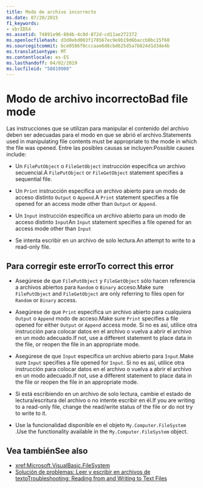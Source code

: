 ```yaml
---
title: Modo de archivo incorrecto
ms.date: 07/20/2015
f1_keywords:
- vbrID54
ms.assetid: 74891e96-884b-4c8d-872d-cd11ae272372
ms.openlocfilehash: d3d0ebd003f178567ec9e9b19d6baccb8bc15f60
ms.sourcegitcommit: bce0586f0cccaae6d6cbd625d5a7b824d1d3de4b
ms.translationtype: MT
ms.contentlocale: es-ES
ms.lasthandoff: 04/02/2019
ms.locfileid: "58819988"
---
```

# <a name="bad-file-mode"></a><span data-ttu-id="b29cd-102">Modo de archivo incorrecto</span><span class="sxs-lookup"><span data-stu-id="b29cd-102">Bad file mode</span></span>
<span data-ttu-id="b29cd-103">Las instrucciones que se utilizan para manipular el contenido del archivo deben ser adecuadas para el modo en que se abrió el archivo.</span><span class="sxs-lookup"><span data-stu-id="b29cd-103">Statements used in manipulating file contents must be appropriate to the mode in which the file was opened.</span></span> <span data-ttu-id="b29cd-104">Entre las posibles causas se incluyen:</span><span class="sxs-lookup"><span data-stu-id="b29cd-104">Possible causes include:</span></span>  
  
-   <span data-ttu-id="b29cd-105">Un `FilePutObject` o `FileGetObject` instrucción especifica un archivo secuencial.</span><span class="sxs-lookup"><span data-stu-id="b29cd-105">A `FilePutObject` or `FileGetObject` statement specifies a sequential file.</span></span>  
  
-   <span data-ttu-id="b29cd-106">Un `Print` instrucción especifica un archivo abierto para un modo de acceso distinto `Output` o `Append`.</span><span class="sxs-lookup"><span data-stu-id="b29cd-106">A `Print` statement specifies a file opened for an access mode other than `Output` or `Append`.</span></span>  
  
-   <span data-ttu-id="b29cd-107">Un `Input` instrucción especifica un archivo abierto para un modo de acceso distinto `Input`</span><span class="sxs-lookup"><span data-stu-id="b29cd-107">An `Input` statement specifies a file opened for an access mode other than `Input`</span></span>  
  
-   <span data-ttu-id="b29cd-108">Se intenta escribir en un archivo de solo lectura.</span><span class="sxs-lookup"><span data-stu-id="b29cd-108">An attempt to write to a read-only file.</span></span>  
  
## <a name="to-correct-this-error"></a><span data-ttu-id="b29cd-109">Para corregir este error</span><span class="sxs-lookup"><span data-stu-id="b29cd-109">To correct this error</span></span>  
  
-   <span data-ttu-id="b29cd-110">Asegúrese de que `FilePutObject` y `FileGetObject` sólo hacen referencia a archivos abiertos para `Random` o `Binary` acceso.</span><span class="sxs-lookup"><span data-stu-id="b29cd-110">Make sure `FilePutObject` and `FileGetObject` are only referring to files open for `Random` or `Binary` access.</span></span>  
  
-   <span data-ttu-id="b29cd-111">Asegúrese de que `Print` especifica un archivo abierto para cualquiera `Output` o `Append` modo de acceso.</span><span class="sxs-lookup"><span data-stu-id="b29cd-111">Make sure `Print` specifies a file opened for either `Output` or `Append` access mode.</span></span> <span data-ttu-id="b29cd-112">Si no es así, utilice otra instrucción para colocar datos en el archivo o vuelva a abrir el archivo en un modo adecuado.</span><span class="sxs-lookup"><span data-stu-id="b29cd-112">If not, use a different statement to place data in the file, or reopen the file in an appropriate mode.</span></span>  
  
-   <span data-ttu-id="b29cd-113">Asegúrese de que `Input` especifica un archivo abierto para `Input`.</span><span class="sxs-lookup"><span data-stu-id="b29cd-113">Make sure `Input` specifies a file opened for `Input`.</span></span> <span data-ttu-id="b29cd-114">Si no es así, utilice otra instrucción para colocar datos en el archivo o vuelva a abrir el archivo en un modo adecuado.</span><span class="sxs-lookup"><span data-stu-id="b29cd-114">If not, use a different statement to place data in the file or reopen the file in an appropriate mode.</span></span>  
  
-   <span data-ttu-id="b29cd-115">Si está escribiendo en un archivo de solo lectura, cambie el estado de lectura/escritura del archivo o no intente escribir en él.</span><span class="sxs-lookup"><span data-stu-id="b29cd-115">If you are writing to a read-only file, change the read/write status of the file or do not try to write to it.</span></span>  
  
-   <span data-ttu-id="b29cd-116">Use la funcionalidad disponible en el objeto `My.Computer.FileSystem` .</span><span class="sxs-lookup"><span data-stu-id="b29cd-116">Use the functionality available in the `My.Computer.FileSystem` object.</span></span>  
  
## <a name="see-also"></a><span data-ttu-id="b29cd-117">Vea también</span><span class="sxs-lookup"><span data-stu-id="b29cd-117">See also</span></span>

- <xref:Microsoft.VisualBasic.FileSystem>
- [<span data-ttu-id="b29cd-118">Solución de problemas: Leer y escribir en archivos de texto</span><span class="sxs-lookup"><span data-stu-id="b29cd-118">Troubleshooting: Reading from and Writing to Text Files</span></span>](../../../visual-basic/developing-apps/programming/drives-directories-files/troubleshooting-reading-from-and-writing-to-text-files.md)
